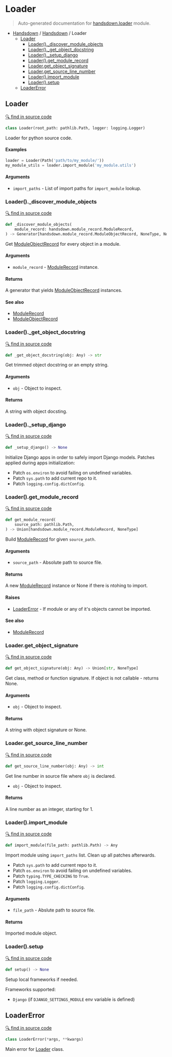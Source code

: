 # Loader

> Auto-generated documentation for [handsdown.loader](../handsdown/loader.py) module.

- [Handsdown](./README.md#handsdown) / [Handsdown](./handsdown_index.md#handsdown) / Loader
  - [Loader](#loader)
    - [Loader().\_discover\_module\_objects](#loader_discover_module_objects)
    - [Loader().\_get\_object\_docstring](#loader_get_object_docstring)
    - [Loader().\_setup\_django](#loader_setup_django)
    - [Loader().get\_module\_record](#loaderget_module_record)
    - [Loader.get\_object\_signature](#loaderget_object_signature)
    - [Loader.get\_source\_line\_number](#loaderget_source_line_number)
    - [Loader().import\_module](#loaderimport_module)
    - [Loader().setup](#loadersetup)
  - [LoaderError](#loadererror)

## Loader

[🔍 find in source code](../handsdown/loader.py#L24)

```python
class Loader(root_path: pathlib.Path, logger: logging.Logger)
```

Loader for python source code.

#### Examples

```python
loader = Loader(Path('path/to/my_module/'))
my_module_utils = loader.import_module('my_module.utils')
```

#### Arguments

- `import_paths` - List of import paths for `import_module` lookup.

### Loader().\_discover\_module\_objects

[🔍 find in source code](../handsdown/loader.py#L322)

```python
def _discover_module_objects(
    module_record: handsdown.module_record.ModuleRecord,
) -> Generator[handsdown.module_record.ModuleObjectRecord, NoneType, NoneType]
```

Get [ModuleObjectRecord](./handsdown_module_record.md#moduleobjectrecord) for every object in a module.

#### Arguments

- `module_record` - [ModuleRecord](./handsdown_module_record.md#modulerecord) instance.

#### Returns

A generator that yields [ModuleObjectRecord](./handsdown_module_record.md#moduleobjectrecord) instances.

#### See also

- [ModuleRecord](./handsdown_module_record.md#modulerecord)
- [ModuleObjectRecord](./handsdown_module_record.md#moduleobjectrecord)

### Loader().\_get\_object\_docstring

[🔍 find in source code](../handsdown/loader.py#L202)

```python
def _get_object_docstring(obj: Any) -> str
```

Get trimmed object docstring or an empty string.

#### Arguments

- `obj` - Object to inspect.

#### Returns

A string with object docsting.

### Loader().\_setup\_django

[🔍 find in source code](../handsdown/loader.py#L160)

```python
def _setup_django() -> None
```

Initialize Django apps in order to safely import Django models.
Patches applied during apps initialization:

- Patch `os.environ` to avoid failing on undefined variables.
- Patch `sys.path` to add current repo to it.
- Patch `logging.config.dictConfig`.

### Loader().get\_module\_record

[🔍 find in source code](../handsdown/loader.py#L83)

```python
def get_module_record(
    source_path: pathlib.Path,
) -> Union[handsdown.module_record.ModuleRecord, NoneType]
```

Build [ModuleRecord](./handsdown_module_record.md#modulerecord) for given `source_path`.

#### Arguments

- `source_path` - Absolute path to source file.

#### Returns

A new [ModuleRecord](./handsdown_module_record.md#modulerecord) instance or None if there is ntohing to import.

#### Raises

- [LoaderError](#loadererror) - If module or any of it's objects cannot be imported.

#### See also

- [ModuleRecord](./handsdown_module_record.md#modulerecord)

### Loader.get\_object\_signature

[🔍 find in source code](../handsdown/loader.py#L185)

```python
def get_object_signature(obj: Any) -> Union[str, NoneType]
```

Get class, method or function signature. If object is not callable -
returns None.

#### Arguments

- `obj` - Object to inspect.

#### Returns

A string with object signature or None.

### Loader.get\_source\_line\_number

[🔍 find in source code](../handsdown/loader.py#L413)

```python
def get_source_line_number(obj: Any) -> int
```

Get line number in source file where `obj` is declared.

- `obj` - Object to inspect.

#### Returns

A line number as an integer, starting for 1.

### Loader().import\_module

[🔍 find in source code](../handsdown/loader.py#L239)

```python
def import_module(file_path: pathlib.Path) -> Any
```

Import module using `import_paths` list. Clean up all patches afterwards.

- Patch `sys.path` to add current repo to it.
- Patch `os.environ` to avoid failing on undefined variables.
- Patch `typing.TYPE_CHECKING` to `True`.
- Patch `logging.Logger`.
- Patch `logging.config.dictConfig`.

#### Arguments

- `file_path` - Abslute path to source file.

#### Returns

Imported module object.

### Loader().setup

[🔍 find in source code](../handsdown/loader.py#L54)

```python
def setup() -> None
```

Setup local frameworks if needed.

Frameworks supported:
- `Django` (if `DJANGO_SETTINGS_MODULE` env variable is defined)

## LoaderError

[🔍 find in source code](../handsdown/loader.py#L18)

```python
class LoaderError(*args, **kwargs)
```

Main error for [Loader](#loader) class.

